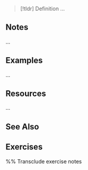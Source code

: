 > [!tldr] Definition
> ...

## Notes
... 

## Examples 
...

## Resources 
...

## See Also

## Exercises
%% Transclude exercise notes
